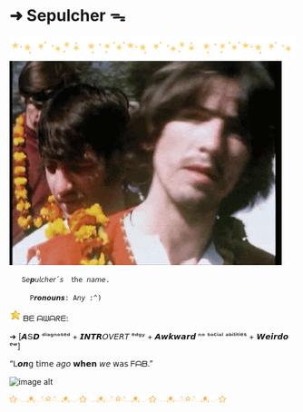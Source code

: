 # ➜ Sepulcher ᯓ
![image alt](https://github.com/Sepulcherr/sepulcher-/blob/e46e86d2ee84136ebc818013a107f03df9eeb11c/CpipdrO.png)
![image alt](https://github.com/Sepulcherr/sepulcher-/blob/4f57de0028b830e380b05627563fcd94fb313063/a7810be1104bfcf3b05ccac08381d0e6.gif)

       Տ𝘦𝙥𝘶𝘭𝘤𝘩𝘦𝘳´𝘴  𝗍𝗁𝖾 𝘯𝘢𝘮𝘦. 

         𝖯𝙧𝙤𝙣𝙤𝙪𝙣𝙨: A𝘯𝘺 :^)

![image alt](https://github.com/Sepulcherr/sepulcher-/blob/7735df1374d185ce8c7608f04229b1220b17191b/IMG_2829.gif) ᗷᗴ ᗩᗯᗩᖇᗴ:

 ➜ 
 [𝘼Տ𝘿 ᵈⁱᵃᵍⁿᵒˢᵉᵈ + 𝙄𝙉𝙏𝙍𝘖𝘝𝘌𝘙𝘛 ᵉᵈᵍʸ + 𝘼𝙬𝙠𝙬𝙖𝙧𝙙 ⁿᵒ ˢᵒᶜⁱᵃˡ ᵃᵇⁱˡⁱᵗⁱᵉˢ + 𝙒𝙚𝙞𝙧𝙙𝙤 ᵉʷ]


“ᒪ𝙤𝙣𝗀 𝗍𝗂𝗆𝖾 𝘢𝘨𝘰 𝘄𝗵𝗲𝗻 𝘸𝘦 𝗐𝖺𝗌 ᖴᗩᗷ.”

![image alt](https://github.com/Sepulcherr/sepulcher-/blob/4f57de0028b830e380b05627563fcd94fb313063/74fae864ff3a72e72743dfcac1637e34.gif)

![image alt](https://github.com/Sepulcherr/sepulcher-/blob/7735df1374d185ce8c7608f04229b1220b17191b/tumblr_74b7731c671cf9339fc872eb8154747c_bca7e2b6_400.gif)
